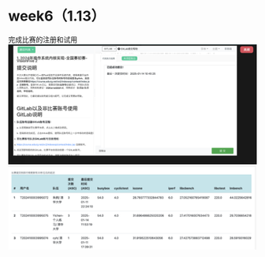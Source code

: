 # week6（1.13）
完成比赛的注册和试用
![](../../asserts/0113/1.png ':class=myImageClass')
![](../../asserts/0113/2.png ':class=myImageClass')
